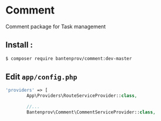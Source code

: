 # Comment
Comment package for Task management

## Install :
```bash
$ composer require bantenprov/comment:dev-master
```

## Edit `app/config.php`
```php
'providers' => [
        App\Providers\RouteServiceProvider::class,
        
        //...
        Bantenprov\Comment\CommentServiceProvider::class,
```

